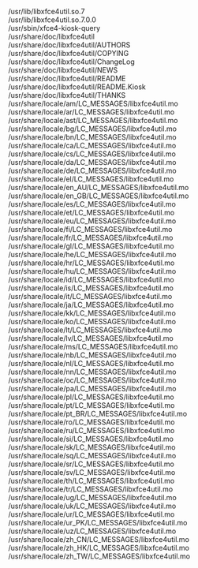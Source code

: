 /usr/lib/libxfce4util.so.7  
/usr/lib/libxfce4util.so.7.0.0  
/usr/sbin/xfce4-kiosk-query  
/usr/share/doc/libxfce4util  
/usr/share/doc/libxfce4util/AUTHORS  
/usr/share/doc/libxfce4util/COPYING  
/usr/share/doc/libxfce4util/ChangeLog  
/usr/share/doc/libxfce4util/NEWS  
/usr/share/doc/libxfce4util/README  
/usr/share/doc/libxfce4util/README.Kiosk  
/usr/share/doc/libxfce4util/THANKS  
/usr/share/locale/am/LC\_MESSAGES/libxfce4util.mo  
/usr/share/locale/ar/LC\_MESSAGES/libxfce4util.mo  
/usr/share/locale/ast/LC\_MESSAGES/libxfce4util.mo  
/usr/share/locale/bg/LC\_MESSAGES/libxfce4util.mo  
/usr/share/locale/bn/LC\_MESSAGES/libxfce4util.mo  
/usr/share/locale/ca/LC\_MESSAGES/libxfce4util.mo  
/usr/share/locale/cs/LC\_MESSAGES/libxfce4util.mo  
/usr/share/locale/da/LC\_MESSAGES/libxfce4util.mo  
/usr/share/locale/de/LC\_MESSAGES/libxfce4util.mo  
/usr/share/locale/el/LC\_MESSAGES/libxfce4util.mo  
/usr/share/locale/en\_AU/LC\_MESSAGES/libxfce4util.mo  
/usr/share/locale/en\_GB/LC\_MESSAGES/libxfce4util.mo  
/usr/share/locale/es/LC\_MESSAGES/libxfce4util.mo  
/usr/share/locale/et/LC\_MESSAGES/libxfce4util.mo  
/usr/share/locale/eu/LC\_MESSAGES/libxfce4util.mo  
/usr/share/locale/fi/LC\_MESSAGES/libxfce4util.mo  
/usr/share/locale/fr/LC\_MESSAGES/libxfce4util.mo  
/usr/share/locale/gl/LC\_MESSAGES/libxfce4util.mo  
/usr/share/locale/he/LC\_MESSAGES/libxfce4util.mo  
/usr/share/locale/hr/LC\_MESSAGES/libxfce4util.mo  
/usr/share/locale/hu/LC\_MESSAGES/libxfce4util.mo  
/usr/share/locale/id/LC\_MESSAGES/libxfce4util.mo  
/usr/share/locale/is/LC\_MESSAGES/libxfce4util.mo  
/usr/share/locale/it/LC\_MESSAGES/libxfce4util.mo  
/usr/share/locale/ja/LC\_MESSAGES/libxfce4util.mo  
/usr/share/locale/kk/LC\_MESSAGES/libxfce4util.mo  
/usr/share/locale/ko/LC\_MESSAGES/libxfce4util.mo  
/usr/share/locale/lt/LC\_MESSAGES/libxfce4util.mo  
/usr/share/locale/lv/LC\_MESSAGES/libxfce4util.mo  
/usr/share/locale/ms/LC\_MESSAGES/libxfce4util.mo  
/usr/share/locale/nb/LC\_MESSAGES/libxfce4util.mo  
/usr/share/locale/nl/LC\_MESSAGES/libxfce4util.mo  
/usr/share/locale/nn/LC\_MESSAGES/libxfce4util.mo  
/usr/share/locale/oc/LC\_MESSAGES/libxfce4util.mo  
/usr/share/locale/pa/LC\_MESSAGES/libxfce4util.mo  
/usr/share/locale/pl/LC\_MESSAGES/libxfce4util.mo  
/usr/share/locale/pt/LC\_MESSAGES/libxfce4util.mo  
/usr/share/locale/pt\_BR/LC\_MESSAGES/libxfce4util.mo  
/usr/share/locale/ro/LC\_MESSAGES/libxfce4util.mo  
/usr/share/locale/ru/LC\_MESSAGES/libxfce4util.mo  
/usr/share/locale/si/LC\_MESSAGES/libxfce4util.mo  
/usr/share/locale/sk/LC\_MESSAGES/libxfce4util.mo  
/usr/share/locale/sq/LC\_MESSAGES/libxfce4util.mo  
/usr/share/locale/sr/LC\_MESSAGES/libxfce4util.mo  
/usr/share/locale/sv/LC\_MESSAGES/libxfce4util.mo  
/usr/share/locale/th/LC\_MESSAGES/libxfce4util.mo  
/usr/share/locale/tr/LC\_MESSAGES/libxfce4util.mo  
/usr/share/locale/ug/LC\_MESSAGES/libxfce4util.mo  
/usr/share/locale/uk/LC\_MESSAGES/libxfce4util.mo  
/usr/share/locale/ur/LC\_MESSAGES/libxfce4util.mo  
/usr/share/locale/ur\_PK/LC\_MESSAGES/libxfce4util.mo  
/usr/share/locale/uz/LC\_MESSAGES/libxfce4util.mo  
/usr/share/locale/zh\_CN/LC\_MESSAGES/libxfce4util.mo  
/usr/share/locale/zh\_HK/LC\_MESSAGES/libxfce4util.mo  
/usr/share/locale/zh\_TW/LC\_MESSAGES/libxfce4util.mo  
